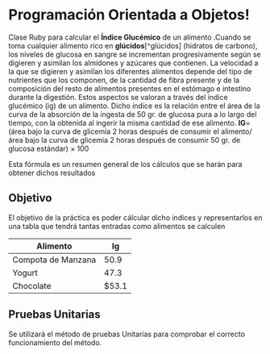Programación Orientada a Objetos!
============================


Clase Ruby para calcular el **Índice Glucémico** de un alimento .Cuando se toma cualquier alimento rico en **glúcidos**[^glúcidos] (hidratos de carbono), los niveles de glucosa en sangre se incrementan  progresivamente según se digieren y asimilan los almidones y azúcares
que contienen. La velocidad a la que se digieren y asimilan los diferentes alimentos depende del tipo de nutrientes que los componen, de la cantidad de fibra presente y de la composición del resto de alimentos presentes en el estómago e intestino durante la digestión. Estos aspectos se valoran a través del índice glucémico (ig) de un alimento. Dicho índice es la relación entre el área de la curva de la absorción de la ingesta de 50 gr. de glucosa pura a lo largo del tiempo, con la obtenida al ingerir la misma cantidad de ese alimento.
**IG**= (área bajo la curva de glicemia 2 horas después de consumir el alimento/
área bajo la curva de glicemia 2 horas después de consumir 50 gr. de glucosa estándar) × 100

Esta fórmula es un resumen general de los cálculos que se harán para obtener dichos resultados 


Objetivo
-------------
El objetivo de la práctica es poder cálcular dicho indices y representarlos 
en una tabla que tendrá tantas entradas como alimentos se calculen 

Alimento     | Ig
-------- | ---
Compota de Manzana | 50.9
Yogurt   | 47.3
Chocolate   | $53.1


Pruebas Unitarias
-------------------------
Se utilizará el método de pruebas Unitarias para comprobar el correcto funcionamiento del método.

